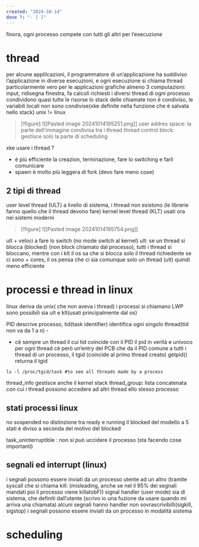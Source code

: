 ```yaml
---
created: "2024-10-14"
done ?: "- [ ]"
---
```

finora, ogni processo compete con tutti gli altri per l’esecuzione
# thread
per alcune applilcazioni, il programmatore di un’applicazione ha suddiviso l’applicazione in diverse esecuzioni, e ogni esecuzione si chiama thread
particolarmente vero per le applicazioni grafiche
almeno 3 computazioni: input, ridisegna finestra, fa calcoli richiesti
i diversi thread di ogni processo condividono quasi tutte le risorse
lo stack delle chiamate non è condiviso, le variabili locali non sono condivise(xke definite nella funzione che è salvata nello stack)
unix != linux

>[!figure] ![[Pasted image 20241014195251.png]]
user addres space: la parte dell’immagine condivisa tra i thread
thread control block: gestisce solo la parte di scheduling

xke usare i thread ? 
- è più efficiente la creazion, terminazione, fare lo switching e farli comunicare
- spawn è molto più leggera di fork (devo fare meno cose)
## 2 tipi di thread
user level thread (ULT) a livello di sistema, i thread non esistono (le librerie fanno quello che il thread devono fare)
kernel level thread (KLT) usati ora nei sistemi moderni

>[!figure] ![[Pasted image 20241014195754.png]]

ult + veloci a fare lo switch (no mode switch al kernel)
ult: se un thread si blocca (blocked) (non block chiamato dal processo), tutti i thread si bloccano, mentre con i klt il os sa che si blocca solo il thread richiedente
 se ci sono + cores, il os pensa che ci sia comunque solo un thread (ult) quindi meno efficiente
# processi e thread in linux
linux deriva da unix( che non aveva i thread)
i processi si chiamano LWP 
sono possibili sia ult e klt(usati principalmente dal os)

PID descrive processo, tid(task identifier) identifica ogni singolo thread(tid non va da 1 a n) -
- cè sempre un thread il cui tid coincide con il PID
	il pid in verità e univoco per ogni thread
	cè però un’entry del PCB che da il PID comune a tutti i thread di un processo, il tgid (coincide al primo thread creato)
	getpid() returna il tgid


```
ls -l /proc/tgid/task #to see all threads made by a process
```

thread_info gestisce anche il kernel stack
thread_group: lista concatenata con cui i thread possono accedere ad altri thread ello stesso processo
## stati processi linux
no sospended
no distinzione tra ready e running 
il blocked del modello a 5 stati è diviso a seconda del motivo del blocked

task_uninterruptible : non si può uccidere il processo (sta facendo cose importanti)
## segnali ed interrupt (linux)
i segnali possono essere inviati da un processo utente ad un altro (tramite syscall che si chiama kill: (misleading, anche se nel il 95% dei segnali mandati poi il processo viene killatobF))
signal handler (user mode) sia di sistema, che definiti dall’utente (scrivo io una fuzione da usare quando mi arriva una chiamata)
alcuni segnali hanno handler non sovrascrivibilli(sigkill, sigstop)
i segnali possono essere inviati da un processo in modalità sistema




# scheduling
